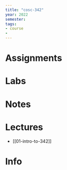 ```yaml
---
title: "cosc-342"
year: 2022
semester: 
tags: 
- course
- 
---
```

# Assignments

# Labs

# Notes

# Lectures
- [[01-intro-to-342]]

# Info

